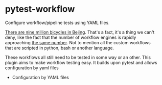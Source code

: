 # pytest-workflow
Configure workflow/pipeline tests using YAML files.

[There are nine million bicycles in Bejing](https://youtu.be/eHQG6-DojVw). 
That's a fact, it's a thing we can't deny, like the fact that the number of workflow
engines is rapidly approaching [the same number](https://github.com/common-workflow-language/common-workflow-language/wiki/Existing-Workflow-systems).
Not to mention all the custom workflows that are scripted in python, bash or another language.

These workflows all still need to be tested in some way or an other. This plugin
aims to make workflow testing easy. It builds upon pytest and allows configuration
by yaml files
- Configuration by YAML files